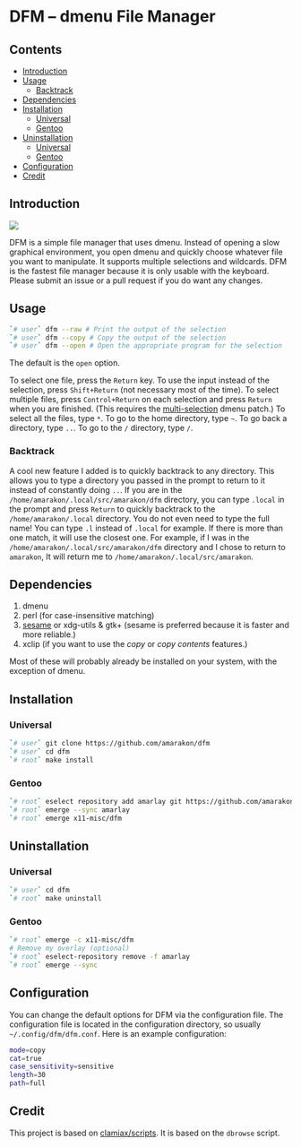 DFM – dmenu File Manager
================

## Contents

-   [Introduction](#introduction)
-   [Usage](#usage)
    -   [Backtrack](#backtrack)
-   [Dependencies](#dependencies)
-   [Installation](#installation)
    -   [Universal](#universal)
    -   [Gentoo](#gentoo)
-   [Uninstallation](#uninstallation)
    -   [Universal](#universal-1)
    -   [Gentoo](#gentoo-1)
-   [Configuration](#configuration)
-   [Credit](#credit)

## Introduction

![](preview.gif)

DFM is a simple file manager that uses dmenu. Instead of opening a slow
graphical environment, you open dmenu and quickly choose whatever file
you want to manipulate. It supports multiple selections and wildcards.
DFM is the fastest file manager because it is only usable with the
keyboard. Please submit an issue or a pull request if you do want any
changes.

## Usage

``` sh
`# user` dfm --raw # Print the output of the selection
`# user` dfm --copy # Copy the output of the selection
`# user` dfm --open # Open the appropriate program for the selection
```

The default is the `open` option.

To select one file, press the `Return` key. To use the input instead of
the selection, press `Shift+Return` (not necessary most of the time). To
select multiple files, press `Control+Return` on each selection and
press `Return` when you are finished. (This requires the
[multi-selection](https://tools.suckless.org/dmenu/patches/multi-selection/)
dmenu patch.) To select all the files, type `*`. To go to the home
directory, type `~`. To go back a directory, type `..`. To go to the `/`
directory, type `/`.

### Backtrack

A cool new feature I added is to quickly backtrack to any directory.
This allows you to type a directory you passed in the prompt to return
to it instead of constantly doing `..`. If you are in the
`/home/amarakon/.local/src/amarakon/dfm` directory, you can type
`.local` in the prompt and press `Return` to quickly backtrack to the
`/home/amarakon/.local` directory. You do not even need to type the full
name! You can type `.l` instead of `.local` for example. If there is
more than one match, it will use the closest one. For example, if I was
in the `/home/amarakon/.local/src/amarakon/dfm` directory and I chose to
return to `amarakon`, It will return me to
`/home/amarakon/.local/src/amarakon`.

## Dependencies

1.  dmenu
2.  perl (for case-insensitive matching)
3.  [sesame](https://github.com/green7ea/sesame) or xdg-utils & gtk+
    (sesame is preferred because it is faster and more reliable.)
4.  xclip (if you want to use the *copy* or *copy contents* features.)

Most of these will probably already be installed on your system, with
the exception of dmenu.

## Installation

### Universal

``` sh
`# user` git clone https://github.com/amarakon/dfm
`# user` cd dfm
`# root` make install
```

### Gentoo

``` sh
`# root` eselect repository add amarlay git https://github.com/amarakon/amarlay
`# root` emerge --sync amarlay
`# root` emerge x11-misc/dfm
```

## Uninstallation

### Universal

``` sh
`# user` cd dfm
`# root` make uninstall
```

### Gentoo

``` sh
`# root` emerge -c x11-misc/dfm
# Remove my overlay (optional)
`# root` eselect-repository remove -f amarlay
`# root` emerge --sync
```

## Configuration

You can change the default options for DFM via the configuration file.
The configuration file is located in the configuration directory, so
usually `~/.config/dfm/dfm.conf`. Here is an example configuration:

``` sh
mode=copy
cat=true
case_sensitivity=sensitive
length=30
path=full
```

## Credit

This project is based on
[clamiax/scripts](https://github.com/clamiax/scripts). It is based on
the `dbrowse` script.
